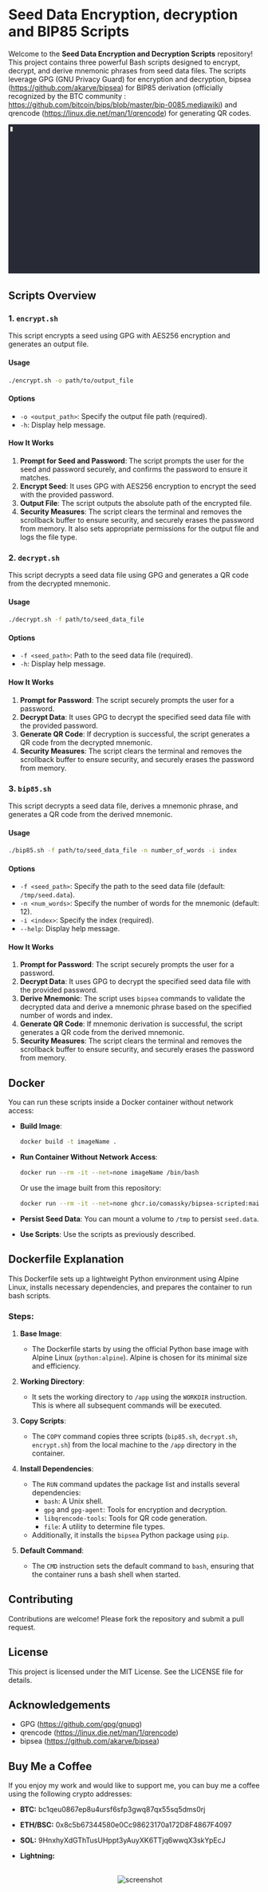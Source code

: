 
# Seed Data Encryption, decryption and BIP85 Scripts

Welcome to the **Seed Data Encryption and Decryption Scripts** repository! This project contains three powerful Bash scripts designed to encrypt, decrypt, and derive mnemonic phrases from seed data files. The scripts leverage GPG (GNU Privacy Guard) for encryption and decryption, bipsea (https://github.com/akarve/bipsea) for BIP85 derivation (officially recognized by the BTC community : https://github.com/bitcoin/bips/blob/master/bip-0085.mediawiki) and qrencode (https://linux.die.net/man/1/qrencode) for generating QR codes.

![til](demo.gif)

## Scripts Overview

### 1. `encrypt.sh`

This script encrypts a seed using GPG with AES256 encryption and generates an output file.

#### Usage
```bash
./encrypt.sh -o path/to/output_file
```

#### Options
- `-o <output_path>`: Specify the output file path (required).
- `-h`: Display help message.

#### How It Works
1. **Prompt for Seed and Password**: The script prompts the user for the seed and password securely, and confirms the password to ensure it matches.
2. **Encrypt Seed**: It uses GPG with AES256 encryption to encrypt the seed with the provided password.
3. **Output File**: The script outputs the absolute path of the encrypted file.
4. **Security Measures**: The script clears the terminal and removes the scrollback buffer to ensure security, and securely erases the password from memory. It also sets appropriate permissions for the output file and logs the file type.


### 2. `decrypt.sh`

This script decrypts a seed data file using GPG and generates a QR code from the decrypted mnemonic.

#### Usage
```bash
./decrypt.sh -f path/to/seed_data_file
```

#### Options
- `-f <seed_path>`: Path to the seed data file (required).
- `-h`: Display help message.

#### How It Works
1. **Prompt for Password**: The script securely prompts the user for a password.
2. **Decrypt Data**: It uses GPG to decrypt the specified seed data file with the provided password.
3. **Generate QR Code**: If decryption is successful, the script generates a QR code from the decrypted mnemonic.
4. **Security Measures**: The script clears the terminal and removes the scrollback buffer to ensure security, and securely erases the password from memory.

### 3. `bip85.sh`

This script decrypts a seed data file, derives a mnemonic phrase, and generates a QR code from the derived mnemonic.

#### Usage
```bash
./bip85.sh -f path/to/seed_data_file -n number_of_words -i index
```

#### Options
- `-f <seed_path>`: Specify the path to the seed data file (default: `/tmp/seed.data`).
- `-n <num_words>`: Specify the number of words for the mnemonic (default: 12).
- `-i <index>`: Specify the index (required).
- `--help`: Display help message.

#### How It Works
1. **Prompt for Password**: The script securely prompts the user for a password.
2. **Decrypt Data**: It uses GPG to decrypt the specified seed data file with the provided password.
3. **Derive Mnemonic**: The script uses `bipsea` commands to validate the decrypted data and derive a mnemonic phrase based on the specified number of words and index.
4. **Generate QR Code**: If mnemonic derivation is successful, the script generates a QR code from the derived mnemonic.
5. **Security Measures**: The script clears the terminal and removes the scrollback buffer to ensure security, and securely erases the password from memory.



## Docker

You can run these scripts inside a Docker container without network access:

- **Build Image**:
  ```bash
  docker build -t imageName .
  ```

- **Run Container Without Network Access**:
  ```bash
  docker run --rm -it --net=none imageName /bin/bash
  ```
  Or use the image built from this repository:
  ```bash
  docker run --rm -it --net=none ghcr.io/comassky/bipsea-scripted:main /bin/bash
  ```

- **Persist Seed Data**:
  You can mount a volume to `/tmp` to persist `seed.data`.

- **Use Scripts**:
  Use the scripts as previously described.

## Dockerfile Explanation

This Dockerfile sets up a lightweight Python environment using Alpine Linux, installs necessary dependencies, and prepares the container to run bash scripts.

### Steps:

1.  **Base Image**:
    
    -   The Dockerfile starts by using the official Python base image with Alpine Linux (`python:alpine`). Alpine is chosen for its minimal size and efficiency.
2.  **Working Directory**:
    
    -   It sets the working directory to  `/app`  using the  `WORKDIR`  instruction. This is where all subsequent commands will be executed.
3.  **Copy Scripts**:
    
    -   The  `COPY`  command copies three scripts (`bip85.sh`,  `decrypt.sh`,  `encrypt.sh`) from the local machine to the  `/app`  directory in the container.
4.  **Install Dependencies**:
    
    -   The  `RUN`  command updates the package list and installs several dependencies:
        -   `bash`: A Unix shell.
        -   `gpg`  and  `gpg-agent`: Tools for encryption and decryption.
        -   `libqrencode-tools`: Tools for QR code generation.
        -   `file`: A utility to determine file types.
    -   Additionally, it installs the  `bipsea`  Python package using  `pip`.
5.  **Default Command**:
    
    -   The  `CMD`  instruction sets the default command to  `bash`, ensuring that the container runs a bash shell when started.

## Contributing

Contributions are welcome! Please fork the repository and submit a pull request.

## License

This project is licensed under the MIT License. See the LICENSE file for details.

## Acknowledgements

- GPG (https://github.com/gpg/gnupg)
- qrencode (https://linux.die.net/man/1/qrencode)
- bipsea (https://github.com/akarve/bipsea)
  

## Buy Me a Coffee

If you enjoy my work and would like to support me, you can buy me a coffee using the following crypto addresses:

- **BTC:**     bc1qeu0867ep8u4ursf6sfp3gwq87qx55sq5dms0rj
  
- **ETH/BSC:**    0x8c5b67344580e0Cc98623170a172D8F4867F4097

- **SOL:**    9HnxhyXdGThTusUHppt3yAuyXK6TTjq6wwqX3skYpEcJ

- **Lightning:** <br/><br/> <p align="center">
![screenshot](lightning.jpeg)
</p>
